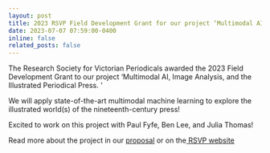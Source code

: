 ```yaml
---
layout: post
title: 2023 RSVP Field Development Grant for our project ‘Multimodal AI, Image Analysis, and the Illustrated Periodical Press.’
date: 2023-07-07 07:59:00-0400
inline: false
related_posts: false
---
```


The Research Society for Victorian Periodicals awarded the 2023 Field Development Grant to our project ‘Multimodal AI, Image Analysis, and the Illustrated Periodical Press. ’

We will apply state-of-the-art multimodal machine learning to explore the illustrated world(s) of the nineteenth-century press!

Excited to work on this project with Paul Fyfe, Ben Lee, and Julia Thomas! 

Read more about the project in our [proposal](/assets/pdf/multimodal.pdf) or on the<a href="https://rs4vp.org/congratulations-to-our-2023-award-winners/"> RSVP website</a>